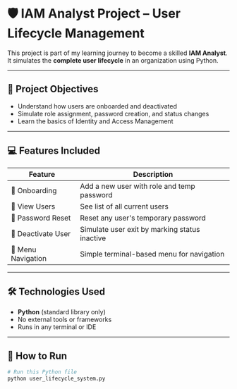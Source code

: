 # 🛡️ IAM Analyst Project – User Lifecycle Management

This project is part of my learning journey to become a skilled **IAM Analyst**.  
It simulates the **complete user lifecycle** in an organization using Python.

---

## 🎯 Project Objectives
- Understand how users are onboarded and deactivated
- Simulate role assignment, password creation, and status changes
- Learn the basics of Identity and Access Management

---

## 💻 Features Included

| Feature              | Description                                       |
|----------------------|---------------------------------------------------|
| 👤 Onboarding         | Add a new user with role and temp password        |
| 📄 View Users         | See list of all current users                     |
| 🔁 Password Reset     | Reset any user's temporary password               |
| 🚫 Deactivate User    | Simulate user exit by marking status inactive     |
| 🧭 Menu Navigation    | Simple terminal-based menu for navigation         |

---

## 🛠️ Technologies Used
- **Python** (standard library only)
- No external tools or frameworks
- Runs in any terminal or IDE

---

## 🧪 How to Run

```bash
# Run this Python file
python user_lifecycle_system.py
